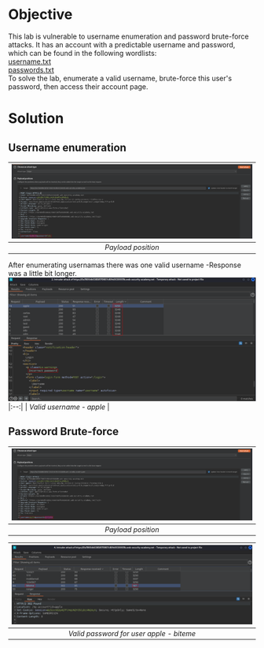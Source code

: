 # Objective
This lab is vulnerable to username enumeration and password brute-force attacks. It has an account with a predictable username and password, which can be found in the following wordlists: \
[username.txt](https://portswigger.net/web-security/authentication/auth-lab-usernames) \
[passwords.txt](https://portswigger.net/web-security/authentication/auth-lab-passwords) \
To solve the lab, enumerate a valid username, brute-force this user's password, then access their account page.

# Solution
## Username enumeration
|![](Images/image.png)|
|:--:| 
| *Payload position* |

After enumerating usernamas there was one valid username -Response was a little bit longer. \
![](Images/image1.png)
|:--:| 
| *Valid username - apple* |

## Password Brute-force
|![](Images/image2.png)|
|:--:| 
| *Payload position* |

|![](Images/image3.png)|
|:--:| 
| *Valid password for user apple - biteme* |
